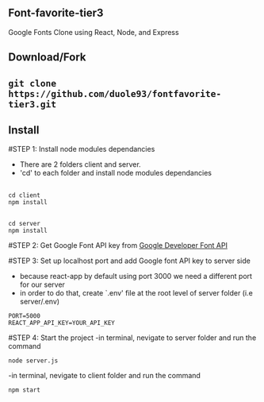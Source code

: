 ## Font-favorite-tier3

Google Fonts Clone using React, Node, and Express


## Download/Fork 

## `git clone https://github.com/duole93/fontfavorite-tier3.git`

## Install

#STEP 1: Install node modules dependancies

- There are 2 folders client and server.
- 'cd' to each folder and install node modules dependancies

## 
```
cd client
npm install
 ```
## 
```
cd server
npm install
``` 

#STEP 2: Get Google Font API key from [Google Developer Font API](https://developers.google.com/fonts/docs/developer_api)

#STEP 3: Set up localhost port and add Google font API key to server side
- because react-app by default using port 3000 we need a different port for our server
- in order to do that, create `.env' file at the root level of server folder (i.e server/.env)

```
PORT=5000
REACT_APP_API_KEY=YOUR_API_KEY
```

#STEP 4: Start the project
-in terminal, nevigate to server folder and run the command

`node server.js`

-in terminal, nevigate to client folder and run the command

`npm start`


